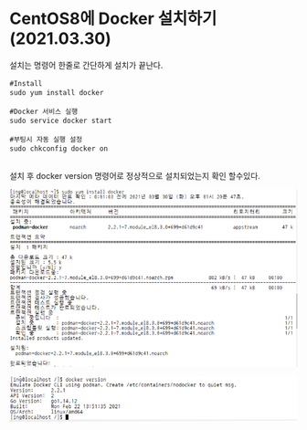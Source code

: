 # CentOS8에 Docker 설치하기 (2021.03.30)

설치는 명령어 한줄로 간단하게 설치가 끝난다.

 ```
#Install
sudo yum install docker
 
#Docker 서비스 실행
sudo service docker start
 
#부팅시 자동 실행 설정
sudo chkconfig docker on
  
 ```

설치 후 docker version 명령어로 정상적으로 설치되었는지 확인 할수있다.

![설치](./1.PNG)

![버전확인](./2.PNG)